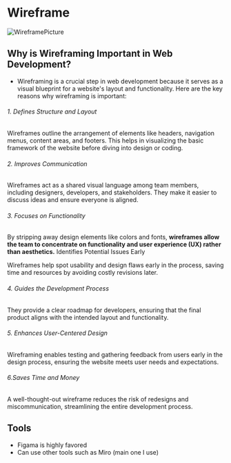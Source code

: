 # Wireframe

![WireframePicture](https://cdn-images.visual-paradigm.com/handbooks/agile-handbook/wireframe/02-newspaper-site-wireframe-example.png)

## Why is Wireframing Important in Web Development?

- Wireframing is a crucial step in web development because it serves as a visual blueprint for a website's layout and functionality. Here are the key reasons why wireframing is important:

###### 1. Defines Structure and Layout

Wireframes outline the arrangement of elements like headers, navigation menus, content areas, and footers. This helps in visualizing the basic framework of the website before diving into design or coding.

###### 2. Improves Communication

Wireframes act as a shared visual language among team members, including designers, developers, and stakeholders. They make it easier to discuss ideas and ensure everyone is aligned.

###### 3. Focuses on Functionality

By stripping away design elements like colors and fonts, **wireframes allow the team to concentrate on functionality and user experience (UX) rather than aesthetics.**
Identifies Potential Issues Early

Wireframes help spot usability and design flaws early in the process, saving time and resources by avoiding costly revisions later.

###### 4. Guides the Development Process

They provide a clear roadmap for developers, ensuring that the final product aligns with the intended layout and functionality.

###### 5. Enhances User-Centered Design

Wireframing enables testing and gathering feedback from users early in the design process, ensuring the website meets user needs and expectations.

###### 6.Saves Time and Money

A well-thought-out wireframe reduces the risk of redesigns and miscommunication, streamlining the entire development process.

## Tools

- Figama is highly favored
- Can use other tools such as Miro (main one I use)